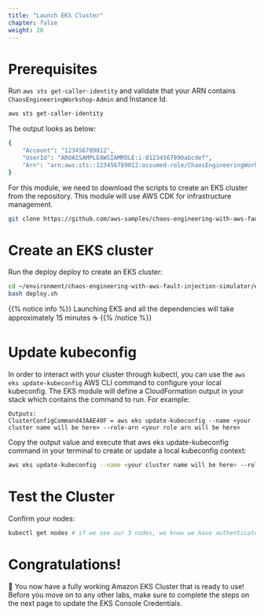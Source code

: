 ```yaml
---
title: "Launch EKS Cluster"
chapter: false
weight: 20
---
```


# Prerequisites

Run `aws sts get-caller-identity` and validate that your ARN contains `ChaosEngineeringWorkshop-Admin` and Instance Id.
```sh
aws sts get-caller-identity
```

The output looks as below:
```sh
{
    "Account": "123456789012",
    "UserId": "AROA1SAMPLEAWSIAMROLE:i-01234567890abcdef",
    "Arn": "arn:aws:sts::123456789012:assumed-role/ChaosEngineeringWorkshop-Admin/i-01234567890abcdef"
}
```

For this module, we need to download the scripts to create an EKS cluster from the repository. This module will use AWS CDK for infrastructure management.
```sh
git clone https://github.com/aws-samples/chaos-engineering-with-aws-fault-injection-simulator.git
```

# Create an EKS cluster

Run the deploy deploy to create an EKS cluster:
```sh
cd ~/environment/chaos-engineering-with-aws-fault-injection-simulator/eks/cdk
bash deploy.sh
```

{{% notice info %}}
Launching EKS and all the dependencies will take approximately 15 minutes :coffee:
{{% /notice %}}

# Update kubeconfig

In order to interact with your cluster through kubectl, you can use the `aws eks update-kubeconfig` AWS CLI command to configure your local kubeconfig. The EKS module will define a CloudFormation output in your stack which contains the command to run. For example:
```
Outputs:
ClusterConfigCommand43AAE40F = aws eks update-kubeconfig --name <your cluster name will be here> --role-arn <your role arn will be here>
```

Copy the output value and execute that aws eks update-kubeconfig command in your terminal to create or update a local kubeconfig context:
```sh
aws eks update-kubeconfig --name <your cluster name will be here> --role-arn <your role arn will be here>
```

# Test the Cluster

Confirm your nodes:
```sh
kubectl get nodes # if we see our 3 nodes, we know we have authenticated correctly
```

# Congratulations!

:tada: You now have a fully working Amazon EKS Cluster that is ready to use! Before you move on to any other labs, make sure to complete the steps on the next page to update the EKS Console Credentials.
